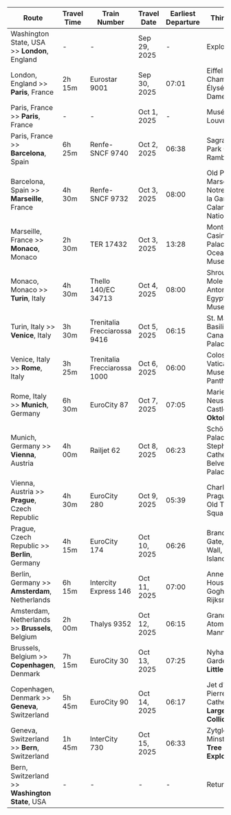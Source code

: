 | Route                                | Travel Time | Train Number | Travel Date   | Earliest Departure | Things to See                                      | Links                                       |
|--------------------------------------|-------------|--------------|---------------|--------------------|----------------------------------------------------|---------------------------------------------|
| Washington State, USA >> **London**, England  | -           | -            | Sep 29, 2025  | -                  | Explore London                                     | -                                           |
| London, England >> **Paris**, France        | 2h 15m      | Eurostar 9001| Sep 30, 2025  | 07:01              | Eiffel Tower, Champs-Élysées, Notre-Dame Cathedral | [London-Paris](https://www.raileurope.com/en/journey/london-paris-10rpgb0) |
| Paris, France >> **Paris**, France          | -           | -            | Oct 1, 2025   | -                  | Musée Rodin, Louvre                                  | -                                           |
| Paris, France >> **Barcelona**, Spain       | 6h 25m      | Renfe-SNCF 9740| Oct 2, 2025   | 06:38              | Sagrada Família, Park Güell, La Rambla             | -                                           |
| Barcelona, Spain >> **Marseille**, France   | 4h 30m      | Renfe-SNCF 9732| Oct 3, 2025   | 08:00              | Old Port of Marseille, Notre-Dame de la Garde, Calanques National Park | -                                           |
| Marseille, France >> **Monaco**, Monaco     | 2h 30m      | TER 17432    | Oct 3, 2025   | 13:28              | Monte Carlo Casino, Prince's Palace, Oceanographic Museum | -                                           |
| Monaco, Monaco >> **Turin**, Italy          | 4h 30m      | Thello 140/EC 34713| Oct 4, 2025 | 08:00 | Shroud of Turin, Mole Antonelliana, Egyptian Museum | -                                           |
| Turin, Italy >> **Venice**, Italy           | 3h 30m      | Trenitalia Frecciarossa 9416 | Oct 5, 2025 | 06:15 | St. Mark's Basilica, Grand Canal, Doge's Palace | -                                           |
| Venice, Italy >> **Rome**, Italy            | 3h 25m      | Trenitalia Frecciarossa 1000 | Oct 6, 2025 | 06:00 | Colosseum, Vatican Museums, Pantheon | -                                           |
| Rome, Italy >> **Munich**, Germany          | 6h 30m      | EuroCity 87  | Oct 7, 2025   | 07:05              | Marienplatz, Neuschwanstein Castle, **Oktoberfest** | -                                           |
| Munich, Germany >> **Vienna**, Austria      | 4h 00m      | Railjet 62   | Oct 8, 2025   | 06:23              | Schönbrunn Palace, St. Stephen's Cathedral, Belvedere Palace | -                                           |
| Vienna, Austria >> **Prague**, Czech Republic| 4h 30m      | EuroCity 280 | Oct 9, 2025   | 05:39              | Charles Bridge, Prague Castle, Old Town Square | -                                           |
| Prague, Czech Republic >> **Berlin**, Germany| 4h 15m      | EuroCity 174 | Oct 10, 2025  | 06:26              | Brandenburg Gate, Berlin Wall, Museum Island | -                                           |
| Berlin, Germany >> **Amsterdam**, Netherlands| 6h 15m      | Intercity Express 146 | Oct 11, 2025  | 07:00 | Anne Frank House, Van Gogh Museum, Rijksmuseum | -                                           |
| Amsterdam, Netherlands >> **Brussels**, Belgium| 2h 00m      | Thalys 9352  | Oct 12, 2025  | 06:15              | Grand Place, Atomium, Manneken Pis | -                                           |
| Brussels, Belgium >> **Copenhagen**, Denmark | 7h 15m      | EuroCity 30  | Oct 13, 2025  | 07:25              | Nyhavn, Tivoli Gardens, **The Little Mermaid** | -                                           |
| Copenhagen, Denmark >> **Geneva**, Switzerland | 5h 45m      | EuroCity 90  | Oct 14, 2025  | 06:17              | Jet d'Eau, St. Pierre Cathedral, **Large Hadron Collider** | -                                           |
| Geneva, Switzerland >> **Bern**, Switzerland | 1h 45m      | InterCity 730| Oct 15, 2025  | 06:33              | Zytglogge, Bern Minster, **Family Tree Exploration** | -                                           |
| Bern, Switzerland >> **Washington State**, USA | -           | -            | -             | -                  | Return home                                          | -                                           |
